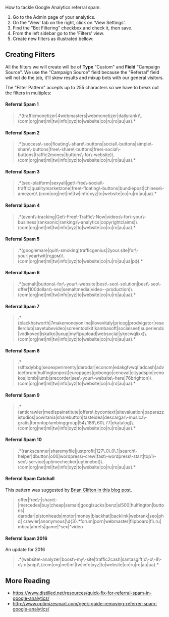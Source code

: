 How to tackle Google Analytics referral spam.

1. Go to the Admin page of your analytics.
1. On the 'View' tab on the right, click on 'View Settings'.
1. Find the "Bot Filtering" checkbox and check it, then save.
1. From the left sidebar go to the 'Filters' view.
1. Create new filters as illustrated bellow:

## Creating Filters

All the filters we will create will be of **Type** "Custom" and **Field** "Campaign Source". We use the "Campaign Source" field because the "Referral" field will not do the job, it'll skew results and mixup bots with our general visitors.

The "Filter Pattern" accepts up to 255 characters so we have to break out the filters in multiples:

#### Referral Spam 1

> .\*(trafficmonetizer|4webmasters|webmonetizer|dailyrank)\\.(com|org|net|ml|tw|info|xyz|to|website|co|ru|ro|au|ua).\*

#### Referral Spam 2

> .\*(success\\-seo|floating\\-share\\-buttons|social\\-buttons|simple\\-share\\-buttons|free\\-share\\-buttons|free\\-social\\-buttons|traffic2money|buttons\\-for\\-website)\\.(com|org|net|ml|tw|info|xyz|to|website|co|ru|ro|au|ua).\*

#### Referral Spam 3

> .\*(seo-platform|sexyali|get\\-free\\-social\\-traffic|qualitymarketzone|free\\-floating\\-buttons|bundlepost|chinese\\-amezon)\\.(com|org|net|ml|tw|info|xyz|to|website|co|ru|ro|au|ua).\*

#### Referral Spam 4

> .\*(event\\-tracking|Get\\-Free\\-Traffic\\-Now|videos\\-for\\-your\\-business|ranksonic|rankings\\-analytics|copyrightclaims)\\.(com|org|net|ml|tw|info|xyz|to|website|co|ru|ro|au|ua).\*

#### Referral Spam 5

> .\*(googlemare|quit\\-smoking|trafficgenius|2your.site|for\\-your|yeartwit|годом)\\.(com|org|net|ml|tw|info|xyz|to|website|co|ru|ro|au|ua|рф).\*

#### Referral Spam 6

> .\*(semalt|buttons\\-for\\-your\\-website|best\\-seo\\-solution|best\\-seo\\-offer|100dollars\\-seo|semaltmedia|video--production)\\.(com|org|net|ml|tw|info|xyz|to|website|co|ru|ro|au|ua).\*

#### Referral Spam 7

> .\*(blackhatworth|7makemoneyonline|ilovevitaly|priceg|prodvigator|resellerclub|savetubevideo|screentoolkit|kambasoft|socialseet|superiends|vodkoved|iskalko|luxup|myftpupload|websocial|ykecwqlixx)\\.(com|org|net|ml|tw|info|xyz|to|website|co|ru|ro|au|ua).\*

#### Referral Spam 8

> .\*(slftsdybbg|seoexperimenty|darodar|econom|edakgfvwql|adcash|adviceforum|hulfingtonpost|europages|gobongo|cenoval|cityadspix|cenokos|lomb|lumb|srecorder|see\\-your\\-website\\-here|76brighton)\\.(com|org|net|ml|tw|info|xyz|to|website|co|ru|ro|au|ua).\*

#### Referral Spam 9

> .\*(anticrawler|medispainstitute|offers\\.bycontext|sitevaluation|paparazzistudios|powitania|sharebutton|tasteidea|descargar\\-musica\\-gratis|torontoplumbinggroup|54\\.186\\.60\\.77|ekatalog)\\.(com|org|net|ml|tw|info|xyz|to|website|co|ru|ro|au|ua).\*

#### Referral Spam 10

> .\*(rankscanner|sharemyfile|justprofit|127\\.0\\.0\\.1|search\\-helper|dbutton|o00|wordpress\\-crew|fast\\-wordpress\\-start|top1\\-seo\\-service|uptimechecker|uptimebot)\\.(com|org|net|ml|tw|info|xyz|to|website|co|ru|ro|au|ua).\*

#### Referral Spam Catchall

This pattern was suggested by [Brian Clifton in this blog post](https://brianclifton.com/blog/2015/05/29/removing-referral-spam/).

> offer|free\\-|share\\-|mercedes|buy|cheap|semalt|googlsucks|benz|sl500|hulfington|buttons|
darodar|pistonheads|motor|money|blackhat|backlink|webrank|seo|phd|
crawler|anonymous|\\d{3}.*forum|porn|webmaster|flipboard|fl\\.ru|
mbca|ahrefs|game|^sex|^video

#### Referral Spam 2016

An update for 2016

> .\*(website\\-analyzer|boost\\-my\\-site|traffic2cash|santasgift|o\\-o\\-8\\-o\\-o|snip)\\.(com|org|net|ml|tw|info|xyz|to|website|co|ru|ro|au|ua).\*


## More Reading

* https://www.distilled.net/resources/quick-fix-for-referral-spam-in-google-analytics/
* http://www.optimizesmart.com/geek-guide-removing-referrer-spam-google-analytics/
